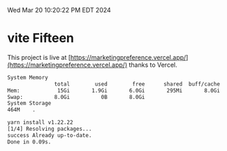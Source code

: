 Wed Mar 20 10:20:22 PM EDT 2024

# vite Fifteen


This project is live at [https://marketingpreference.vercel.app/](https://marketingpreference.vercel.app/) thanks to Vercel.

```bash
System Memory
               total        used        free      shared  buff/cache   available
Mem:            15Gi       1.9Gi       6.0Gi       295Mi       8.0Gi        13Gi
Swap:          8.0Gi          0B       8.0Gi
System Storage
464M	.
```
```bash
yarn install v1.22.22
[1/4] Resolving packages...
success Already up-to-date.
Done in 0.09s.
```

